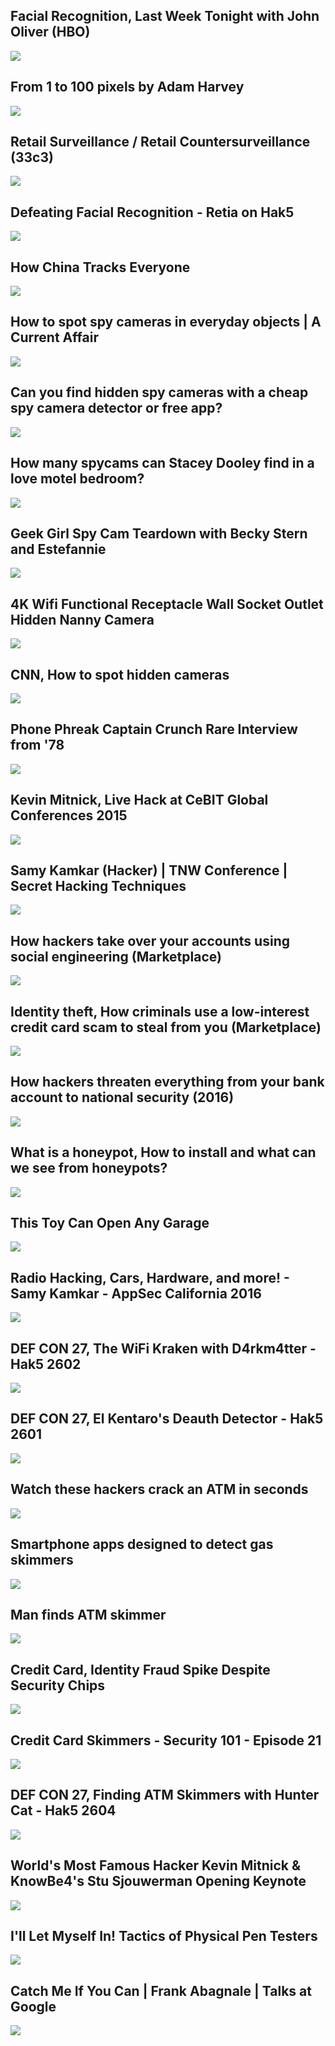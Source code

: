 Facial Recognition, Last Week Tonight with John Oliver (HBO)
------------------------------------------------------------

[![](/image/yid-jZjmlJPJgug.jpg)](https://www.youtube.com/watch?v=jZjmlJPJgug)

From 1 to 100 pixels by Adam Harvey
-----------------------------------

[![](/image/yid-bfhcco9gS30.jpg)](https://www.youtube.com/watch?v=bfhcco9gS30)

Retail Surveillance / Retail Countersurveillance (33c3)
-------------------------------------------------------

[![](/image/yid-LLKmyY5ujeU.jpg)](https://www.youtube.com/watch?v=LLKmyY5ujeU)

Defeating Facial Recognition - Retia on Hak5
--------------------------------------------

[![](/image/yid-tbdcL5Ux-9Y.jpg)](https://www.youtube.com/watch?v=tbdcL5Ux-9Y)

How China Tracks Everyone
-------------------------

[![](/image/yid-CLo3e1Pak-Y.jpg)](https://www.youtube.com/watch?v=CLo3e1Pak-Y)

How to spot spy cameras in everyday objects | A Current Affair
--------------------------------------------------------------

[![](/image/yid-u3AJ7e55M4Q.jpg)](https://www.youtube.com/watch?v=u3AJ7e55M4Q)

Can you find hidden spy cameras with a cheap spy camera detector or free app?
-----------------------------------------------------------------------------

[![](/image/yid-hnv3S5a93dU.jpg)](https://www.youtube.com/watch?v=hnv3S5a93dU)

How many spycams can Stacey Dooley find in a love motel bedroom?
----------------------------------------------------------------

[![](/image/yid-ggYIsnUgUdU.jpg)](https://www.youtube.com/watch?v=ggYIsnUgUdU)

Geek Girl Spy Cam Teardown with Becky Stern and Estefannie
----------------------------------------------------------

[![](/image/yid-87OI-P-kRr0.jpg)](https://www.youtube.com/watch?v=87OI-P-kRr0)

4K Wifi Functional Receptacle Wall Socket Outlet Hidden Nanny Camera
--------------------------------------------------------------------

[![](/image/yid-MByOZZlIBck.jpg)](https://www.youtube.com/watch?v=MByOZZlIBck)

CNN, How to spot hidden cameras
-------------------------------

[![](/image/yid-teD-tqmZ8eI.jpg)](https://www.youtube.com/watch?v=teD-tqmZ8eI)

Phone Phreak Captain Crunch Rare Interview from '78
---------------------------------------------------

[![](/image/yid-n6TjjE8NHV0.jpg)](https://www.youtube.com/watch?v=n6TjjE8NHV0)

Kevin Mitnick, Live Hack at CeBIT Global Conferences 2015
---------------------------------------------------------

[![](/image/yid-NtzZBTjKngw.jpg)](https://www.youtube.com/watch?v=NtzZBTjKngw)

Samy Kamkar (Hacker) | TNW Conference | Secret Hacking Techniques
-----------------------------------------------------------------

[![](/image/yid-kJyGZDXCbmA.jpg)](https://www.youtube.com/watch?v=kJyGZDXCbmA)

How hackers take over your accounts using social engineering (Marketplace)
--------------------------------------------------------------------------

[![](/image/yid-Ck_r2GYLdCI.jpg)](https://www.youtube.com/watch?v=Ck_r2GYLdCI)

Identity theft, How criminals use a low-interest credit card scam to steal from you (Marketplace)
-------------------------------------------------------------------------------------------------

[![](/image/yid-2xBddrmbG7w.jpg)](https://www.youtube.com/watch?v=2xBddrmbG7w)

How hackers threaten everything from your bank account to national security (2016)
----------------------------------------------------------------------------------

[![](/image/yid-bUXtuMf2o10.jpg)](https://www.youtube.com/watch?v=bUXtuMf2o10)

What is a honeypot, How to install and what can we see from honeypots?
----------------------------------------------------------------------

[![](/image/yid-0WUaI2pNiPI.jpg)](https://www.youtube.com/watch?v=0WUaI2pNiPI)

This Toy Can Open Any Garage
----------------------------

[![](/image/yid-CNodxp9Jy4A.jpg)](https://www.youtube.com/watch?v=CNodxp9Jy4A)

Radio Hacking, Cars, Hardware, and more! - Samy Kamkar - AppSec California 2016
-------------------------------------------------------------------------------

[![](/image/yid-1RipwqJG50c.jpg)](https://www.youtube.com/watch?v=1RipwqJG50c)

DEF CON 27, The WiFi Kraken with D4rkm4tter - Hak5 2602
-------------------------------------------------------

[![](/image/yid-8LQYgnSx3lI.jpg)](https://www.youtube.com/watch?v=8LQYgnSx3lI)

DEF CON 27, El Kentaro's Deauth Detector - Hak5 2601
----------------------------------------------------

[![](/image/yid-daLhn8lIbGo.jpg)](https://www.youtube.com/watch?v=daLhn8lIbGo)

Watch these hackers crack an ATM in seconds
-------------------------------------------

[![](/image/yid-a2A5Ld-QWnU.jpg)](https://www.youtube.com/watch?v=a2A5Ld-QWnU)

Smartphone apps designed to detect gas skimmers
-----------------------------------------------

[![](/image/yid-UkbxmUcGkdU.jpg)](https://www.youtube.com/watch?v=UkbxmUcGkdU)

Man finds ATM skimmer
---------------------

[![](/image/yid-yRNj02ngrTI.jpg)](https://www.youtube.com/watch?v=yRNj02ngrTI)

Credit Card, Identity Fraud Spike Despite Security Chips
--------------------------------------------------------

[![](/image/yid-z6OZvaDX01w.jpg)](https://www.youtube.com/watch?v=z6OZvaDX01w)

Credit Card Skimmers - Security 101 - Episode 21
------------------------------------------------

[![](/image/yid-XWiNw1BpqcU.jpg)](https://www.youtube.com/watch?v=XWiNw1BpqcU)

DEF CON 27, Finding ATM Skimmers with Hunter Cat - Hak5 2604
------------------------------------------------------------

[![](/image/yid-gKrm0MM_Ils.jpg)](https://www.youtube.com/watch?v=gKrm0MM_Ils)

World's Most Famous Hacker Kevin Mitnick & KnowBe4's Stu Sjouwerman Opening Keynote
-----------------------------------------------------------------------------------

[![](/image/yid-iFGve5MUUnE.jpg)](https://www.youtube.com/watch?v=iFGve5MUUnE)

I'll Let Myself In! Tactics of Physical Pen Testers
---------------------------------------------------

[![](/image/yid-rnmcRTnTNC8.jpg)](https://www.youtube.com/watch?v=rnmcRTnTNC8)

Catch Me If You Can | Frank Abagnale | Talks at Google
------------------------------------------------------

[![](/image/yid-vsMydMDi3rI.jpg)](https://www.youtube.com/watch?v=vsMydMDi3rI)